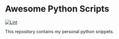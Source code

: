 # Awesome Python Scripts

[![Lint](https://github.com/ozora-ogino/my-awesome-python-snippets/actions/workflows/lint.yaml/badge.svg?branch=main)](https://github.com/ozora-ogino/my-awesome-python-snippets/actions/workflows/lint.yaml)

This repository contains my personal python snippets.
